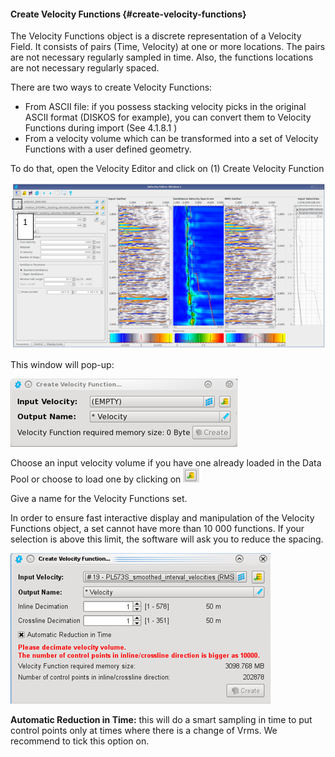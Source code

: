 #### Create Velocity Functions {#create-velocity-functions}

The Velocity Functions object is a discrete representation of a Velocity Field. It consists of pairs \(Time, Velocity\) at one or more locations. The pairs are not necessary regularly sampled in time. Also, the functions locations are not necessary regularly spaced.

There are two ways to create Velocity Functions:

* From ASCII file: if you possess stacking velocity picks in the original ASCII format \(DISKOS for example\), you can convert them to Velocity Functions during import \(See 4.1.8.1 \)
* From a velocity volume which can be transformed into a set of Velocity Functions with a user defined geometry.

To do that, open the Velocity Editor and click on \(1\) Create Velocity Function

![](/assets/067_Processing.png)

This window will pop-up:

![](/assets/068_Processing.png)

Choose an input velocity volume if you have one already loaded in the Data Pool or choose to load one by clicking on ![](/assets/069_Processing.png)

Give a name for the Velocity Functions set.

In order to ensure fast interactive display and manipulation of the Velocity Functions object, a set cannot have more than 10 000 functions. If your selection is above this limit, the software will ask you to reduce the spacing.

![](/assets/070_Processing.png)

**Automatic Reduction in Time:** this will do a smart sampling in time to put control points only at times where there is a change of Vrms. We recommend to tick this option on.

